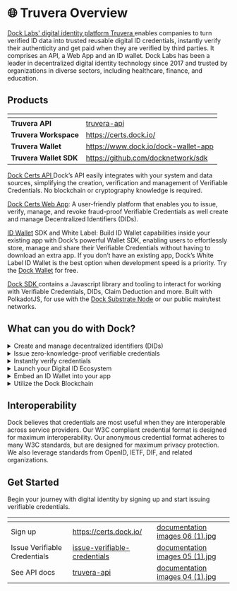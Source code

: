 # 🌐 Truvera Overview

[Dock Labs' digital identity platform Truvera ](https://truvera.io/)enables companies to turn verified ID data into trusted reusable digital ID credentials, instantly verify their authenticity and get paid when they are verified by third parties. It comprises an API, a Web App and an ID wallet. Dock Labs has been a leader in decentralized digital identity technology since 2017 and trusted by organizations in diverse sectors, including healthcare, finance, and education.

## Products

<table data-card-size="large" data-view="cards"><thead><tr><th></th><th data-hidden data-card-target data-type="content-ref"></th></tr></thead><tbody><tr><td><strong>Truvera API</strong></td><td><a href="developer-documentation/truvera-api/">truvera-api</a></td></tr><tr><td><strong>Truvera Workspace</strong></td><td><a href="https://certs.dock.io/">https://certs.dock.io/</a></td></tr><tr><td><strong>Truvera Wallet</strong></td><td><a href="https://www.dock.io/dock-wallet-app">https://www.dock.io/dock-wallet-app</a></td></tr><tr><td><strong>Truvera Wallet SDK</strong></td><td><a href="https://github.com/docknetwork/sdk">https://github.com/docknetwork/sdk</a></td></tr></tbody></table>

[Dock ​Certs API ](developer-documentation/truvera-api/)Dock’s API easily integrates with your system and data sources, simplifying the creation, verification and management of Verifiable Credentials. No blockchain or cryptography knowledge is required.

[Dock Certs Web App](https://certs.dock.io/): A user-friendly platform​ that enables you to issue, verify, manage, and revoke fraud-proof Verifiable Credentials as well create and manage Decentralized Identifiers (DIDs).

[ID Wallet](https://www.dock.io/feature/identity-wallet) SDK and White Label: Build ID Wallet capabilities inside your existing app with Dock’s powerful Wallet SDK, enabling users to effortlessly store, manage and share their Verifiable Credentials without having to download an extra app. If you don’t have an existing app, Dock’s White Label ID Wallet is the best option when development speed is a priority. Try the [Dock Wallet](https://www.dock.io/dock-wallet-app) for free.

[Dock SDK ](https://github.com/docknetwork/sdk)contains a Javascript library and tooling to interact for working with Verifiable Credentials, DIDs, Claim Deduction and more. Built with PolkadotJS, for use with the [Dock Substrate Node](https://github.com/docknetwork/dock-substrate) or our public main/test networks.

## **What can you do with Dock?**

<details>

<summary>Create and manage decentralized identifiers (DIDs)</summary>

Create DIDs on the Dock or Polygon Blockchain using `did:dock` or `did:polygonid` methods or a non-registry based DID using the `did:key` method.

</details>

<details>

<summary>Issue zero-knowledge-proof verifiable credentials</summary>

Issue credentials that are reusable, verifiable and secure against fraud. Protect your users privacy and improve your data minimization practices by issuing zero-knowledge-proof credentials.

</details>

<details>

<summary>Instantly verify credentials</summary>

Create Verification Requests and send Verification QR Codes to your users. They’ll scan them with their Digital ID Wallet app and you’ll receive instant confirmation of the credentials’ authenticity.

</details>

<details>

<summary>Launch your Digital ID Ecosystem</summary>

Dock’s user-friendly web dashboard and API allow you to invite and manage trusted issuers and verifiers. Simplify the process of identifying which issuers and verifiers are trustworthy within a particular ecosystem.

</details>

<details>

<summary>Embed an ID Wallet into your app</summary>

Build ID wallet capabilities inside your existing app with Dock’s powerful Wallet SDK. Users can manage and share their Verifiable Credentials without having to download an extra app.

</details>

<details>

<summary>Utilize the Dock Blockchain</summary>

The Dock blockchain acts as an immutable registry of all credential issuers. This ensures that Verifiable Credentials are always available for verification without ever needing to contact the issuers, and the list of trusted issuers and verifiers is reliable and auditable.

</details>

## Interoperability

Dock believes that credentials are most useful when they are interoperable across service providers. Our W3C compliant credential format is designed for maximum interoperability. Our anonymous credential format adheres to many W3C standards, but are designed for maximum privacy protection. We also leverage standards from OpenID, IETF, DIF, and related organizations.

## Get Started

Begin your journey with digital identity by signing up and start issuing verifiable credentials.

<table data-view="cards"><thead><tr><th></th><th data-hidden data-card-target data-type="content-ref"></th><th data-hidden data-card-cover data-type="files"></th></tr></thead><tbody><tr><td>Sign up</td><td><a href="https://certs.dock.io/">https://certs.dock.io/</a></td><td><a href=".gitbook/assets/documentation images 06 (1).jpg">documentation images 06 (1).jpg</a></td></tr><tr><td>Issue Verifiable Credentials</td><td><a href="workspace/issue-verifiable-credentials/">issue-verifiable-credentials</a></td><td><a href=".gitbook/assets/documentation images 05 (1).jpg">documentation images 05 (1).jpg</a></td></tr><tr><td>See API docs</td><td><a href="developer-documentation/truvera-api/">truvera-api</a></td><td><a href=".gitbook/assets/documentation images 04 (1).jpg">documentation images 04 (1).jpg</a></td></tr></tbody></table>
